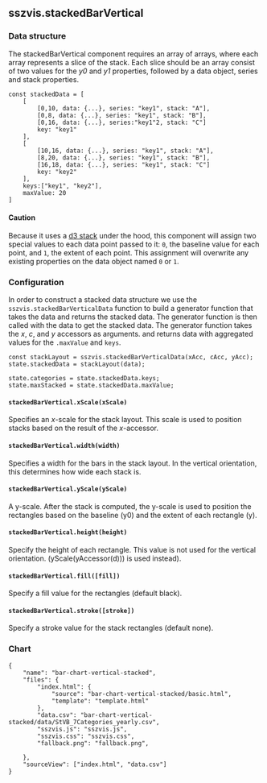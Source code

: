 ## sszvis.stackedBarVertical

### Data structure

The stackedBarVertical component requires an array of arrays, where each array represents a slice of the stack. Each slice should be an array consist of two values for the _y0_ and _y1_ properties, followed by a data object, series and stack properties.

```code
const stackedData = [
    [
        [0,10, data: {...}, series: "key1", stack: "A"],
        [0,8, data: {...}, series: "key1", stack: "B"],
        [0,16, data: {...}, series:"key1"2, stack: "C"]
        key: "key1"
    ],
    [
        [10,16, data: {...}, series: "key1", stack: "A"],
        [8,20, data: {...}, series: "key1", stack: "B"],
        [16,18, data: {...}, series: "key1", stack: "C"]
        key: "key2"
    ],
    keys:["key1", "key2"],
    maxValue: 20
]
```

#### Caution

Because it uses a [d3 stack](https://d3js.org/d3-shape/stack) under the hood, this component will assign two special values to each data point passed to it: `0`, the baseline value for each point, and `1`, the extent of each point. This assignment will overwrite any existing properties on the data object named `0` or `1`.

### Configuration

In order to construct a stacked data structure we use the `sszvis.stackedBarVerticalData` function to build a generator function that takes the data and returns the stacked data. The generator function is then called with the data to get the stacked data. The generator function takes the _x_, _c_, and _y_ accessors as arguments. and returns data with aggregated values for the `.maxValue` and `keys`.

```code
const stackLayout = sszvis.stackedBarVerticalData(xAcc, cAcc, yAcc);
state.stackedData = stackLayout(data);

state.categories = state.stackedData.keys;
state.maxStacked = state.stackedData.maxValue;
```

#### `stackedBarVertical.xScale(xScale)`

Specifies an _x_-scale for the stack layout. This scale is used to position stacks based on the result of the _x_-accessor.

#### `stackedBarVertical.width(width)`

Specifies a width for the bars in the stack layout. In the vertical orientation, this determines how wide each stack is.

#### `stackedBarVertical.yScale(yScale)`

A y-scale. After the stack is computed, the y-scale is used to position the rectangles based on the baseline (y0) and the extent of each rectangle (y).

#### `stackedBarVertical.height(height)`

Specify the height of each rectangle. This value is not used for the vertical orientation. (yScale(yAccessor(d))) is used instead).

#### `stackedBarVertical.fill([fill])`

Specify a fill value for the rectangles (default black).

#### `stackedBarVertical.stroke([stroke])`

Specify a stroke value for the stack rectangles (default none).

### Chart

```project
{
    "name": "bar-chart-vertical-stacked",
    "files": {
        "index.html": {
            "source": "bar-chart-vertical-stacked/basic.html",
            "template": "template.html"
        },
        "data.csv": "bar-chart-vertical-stacked/data/StVB_7Categories_yearly.csv",
        "sszvis.js": "sszvis.js",
        "sszvis.css": "sszvis.css",
        "fallback.png": "fallback.png",

    },
    "sourceView": ["index.html", "data.csv"]
}
```
